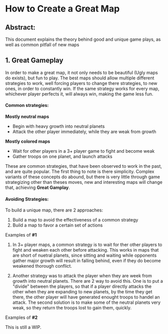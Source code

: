 # How to Create a Great Map

## Abstract:
This document explains the theory behind good and unique game plays, as well as common pitfall of new maps

## 1. Great Gameplay
In order to make a great map, it not only needs to be beautiful (Ugly maps do exists), but fun to play. The best maps should allow multiple different strategies to work, well forcing players to change there strategies, to new ones, in order to constantly win. If the same strategy works for every map, whichever player perfects it, will always win, making the game less fun.
#### Common strategies:
<b>Mostly neutral maps</b>
* Begin with heavy growth into neutral planets
* Attack the other player immediately, while they are weak from growth

<b>Mostly colored maps</b>
* Wait for other players in a 3+ player game to fight and become weak
* Gather troops on one planet, and launch attacks

These are common strategies, that have been observed to work in the past, and are quite popular. The first thing to note is there simplicity. Complex variants of these concepts do abound, but there is very little through game strategizing other than theses moves, new and interesting maps will change that, achieving __Great Gamplay__.

#### Avoiding Strategies:
To build a unique map, there are 2 approaches:

1. Build a map to avoid the effectiveness of a common strategy
2. Build a map to favor a certain set of actions

Examples of __#1__

1. In 3+ player maps, a common strategy is to wait for ther other players to fight and weaken each other before attacking. This works in maps that are short of nuetral planets, since sitting and waiting while opponents gather major growth will result in falling behind, even if they do become weakened thorough conflict.

1. Another strategy was to attack the player when they are week from growth into neutral planets. There are 2 way to avoid this. One is to put a "divide" between the players, so that if a player directly attacks the other when they are expanding to new planets, by the time they get there, the other player will have generated enought troops to handel an attack. The second solution is to make some of the neutral planets very weak, so they return the troops lost to gain them, quickly.

Examples of __#2__

This is still a WIP.
